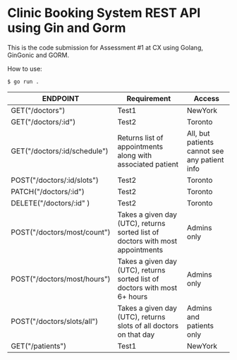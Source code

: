 # Clinic Booking System REST API using Gin and Gorm

This is the code submission for Assessment #1 at CX using Golang, GinGonic and GORM.

How to use:

```
$ go run .
```

| ENDPOINT                    | Requirement   | Access     |
| -------------               | ------------- | -------- |
| GET("/doctors")             | Test1         | NewYork  |
| GET("/doctors/:id")                     | Test2         | Toronto  |
| GET("/doctors/:id/schedule")                 | Returns list of appointments along with associated patient         | All, but patients cannot see any patient info  
| POST("/doctors/:id/slots")                     | Test2         | Toronto  |
| PATCH("/doctors/:id")                    | Test2         | Toronto  |
| DELETE("/doctors/:id" )                 | Test2         | Toronto  |
| POST("/doctors/most/count")                    | Takes a given day (UTC), returns sorted list of doctors with most appointments         | Admins only  |
| POST("/doctors/most/hours")                     | Takes a given day (UTC), returns sorted list of doctors with most 6+ hours          | Admins only  |
| POST("/doctors/slots/all")                     | Takes a given day (UTC), returns slots of all doctors on that day      | Admins and patients only  
| GET("/patients")             | Test1         | NewYork  |
